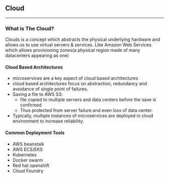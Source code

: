 ## Cloud

-- --

### What is The Cloud?

Clouds is a concept which abstracts the physical underlying hardware and allows us to use virtual servers & services.
Like Amazon Web Services which allows provisioning zones(a physical region made of many datacenters appearing as one)

#### Cloud Based Architectures

* microservices are a key aspect of cloud based architectures
* cloud based architectures focus on abstraction, redundancy and avoidance of single point of failures.
* Saving a file to AWS S3:
    * file copied to multiple servers and data centers before the save is confirmed
    * Thus protected from server failure and even loss of data center.
* Typically, multiple instances of microservices are deployed in cloud environment to increase reliability.

#### Common Deployment Tools

* AWS beanstalk
* AWS ECS/EKS
* Kubernetes
* Docker swarm
* Red hat openshift
* Cloud Foundry
